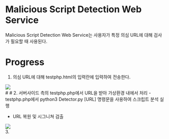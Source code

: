 # Malicious Script Detection Web Service
Malicious Script Detection Web Service는 사용자가 특정 의심 URL에 대해 검사가 필요할 때 사용된다.

# Progress
1. 의심 URL에 대해 testphp.html의 입력란에 입력하여 전송한다.

<div>
  <img src="https://user-images.githubusercontent.com/43469662/75993627-1d73e600-5f3d-11ea-8468-ef4221f286a8.png"></img>
</div>
#
#
2. 서버사이드 측의 testphp.php에서 URL을 받아 가상환경 내에서 처리
  - testphp.php에서 python3 Detector.py [URL] 명령문을 사용하여 스크립트 분석 실행
  
  - URL 복원 및 시그니쳐 검출
  <div>
    <img src="https://user-images.githubusercontent.com/43469662/75997715-1bad2100-5f43-11ea-9527-269f48523c2f.png"></img>
  </div>
3. 
